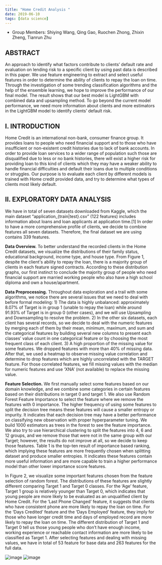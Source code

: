 ```yaml
---
title: "Home Credit Analysis "
date: 2019-06-10
tags: [data science]
---
```


- Group Members: Shiying Wang, Qing Gao, Ruochen Zhong, Zhixin Zheng, Tianrun Zhu

## **ABSTRACT**
An approach to identify what factors contribute to clients’ default rate and evaluation on lending risk to a specific client by using past data is described in this paper. We use feature engineering to extract and select useful features in order to determine the ability of clients to repay the loan on time. Through the investigation of some trending classification algorithms and the help of the ensemble learning, we hope to improve the performance of our final model. The result shows that our best model is LightGBM with combined data and upsampling method. To go beyond the current model performance, we need more information about clients and more estimators in the LightGBM model to identify clients’ default risk.

## I.	INTRODUCTION
Home Credit is an international non-bank, consumer finance group. It provides loans to people who need financial support and to those who have insufficient or non-existent credit histories due to lack of bank accounts. In order to provide loan services to a wider range of population such those are disqualified due to less or no bank histories, there will exist a higher risk for providing loan to this kind of clients which they may have a weaker ability to handle financial difficulties and default their loans due to multiple conditions or struggles. Our purpose is to evaluate each client by different models is trained with Home credit provided data, and try to determine what types of clients most likely default.

## II.	EXPLORATORY DATA ANALYSIS
We have in total of seven datasets downloaded from Kaggle, which the main dataset  “application_{train|test}.csv” (122 features) includes information about loans and loan applicants at application time.[1] In order to have a more comprehensive profile of clients, we decide to combine features all seven datasets. Therefore, the final dataset we are using contains 339 features. 

**Data Overview.** To better understand the recorded clients in the Home Credit datasets, we visualize the distributions of their family status, educational background, income type, and house type. From Figure 1, despite the client's ability to repay the loan, there is a majority group of clients in each feature signed contracts. According to these distribution graphs, our first instinct to conclude the majority group of people who need financial support are married working people who also have a high school diploma and own a house/apartment.

**Data Preprocessing.** Throughout data exploration and a trail with some algorithms, we notice there are several issues that we need to deal with before formal modeling: 1) The data is highly unbalanced: approximately 8.07% of Target is in group 1 (unable to repay the loan) while around 91.93% of Target is in group 0 (other cases), and we will use Upsampling and Downsampling to resolve the problem. 2) In the other six datasets, each client has several records, so we decide to deal with the numeric features by merging each of them by their mean, minimum, maximum, and sum and the categorical features by building several new columns to present each classes’ value count in one categorical feature or by choosing the most frequent class of each client. 3) A high proportion of the missing value for some features. We dropped features with more than 40\% of missing data. After that, we used a heatmap to observe missing value correlation and determine to drop features which are highly uncorrelated with the TARGET feature. For those correlated features, we fill missing values with the median for numeric features and use ‘XNA’ (not available) to replace the missing value. 

**Feature Selection.** We first manually select some features based on our domain knowledge, and we combine some categories in certain features based on their distributions in target 0 and target 1. We also use  Random Forest Feature Importance to select the feature where we remove the features with 0 importance. The higher frequency of using some features to split the decision tree means these features will cause a smaller entropy or impurity. It indicates that each decision tree may have a better performance on classifying new observation with proper hyperparameter tuning. We build 1000 estimators as trees in the forest to see the feature importance. We also try to use hierarchical clustering to split the features into 4, 6 and 12 groups, and we remove those that were not in the same group with our Target; however, the results do not improve at all, so we decide to keep those features.
Table 1 is the top-ten result of importance based ranking, which implying these features are more frequently chosen when splitting dataset and produce smaller entropies. It indicates these features contain more useful information and are more capable to train a higher performance model than other lower importance score features.
                                                                                                                  
In Figure 2, we visualize some important features chosen from the feature selection of random forest. The distributions of these features are slightly different comparing Target 1 and Target 0 classes. For the ‘Age’ feature, Target 1 group is relatively younger than Target 0, which indicates that young people are more likely to be evaluated as an unqualified client by Home Credit. For the ‘Last Phone Changed’ feature, it suggests that clients who have consistent phone are more likely to repay the loan on time. For the ‘Days Credited’ feature and the ‘Days Employed’ feature, they imply for those who have longer credit time and days of employed record are more likely to repay the loan on time. The different distribution of Target 1 and Target 0 tell us those young people who don’t have enough income, working experience or reachable contact information are more likely to be classified as Target 1. 
After selecting features and dealing with missing values, we have in total of 53 feature for base data and 263 features for the full data.

![image](https://drive.google.com/uc?export=view&id=1sB4_3TVa4poORyOf1sMFBlRrRSxf1S_y)
![image](https://drive.google.com/uc?export=view&id=1dgNqLUJWt-jnKoZ6zoBP-c7HDpwVINp9)


